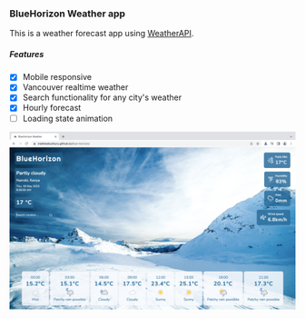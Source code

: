 ### BlueHorizon Weather app

This is a weather forecast app using [WeatherAPI](https://www.weatherapi.com/).


##### Features
- [x] Mobile responsive
- [x] Vancouver realtime weather
- [x] Search functionality for any city's weather
- [x] Hourly forecast
- [ ] Loading state animation

![demo](./assets/screenshot.jpg)
